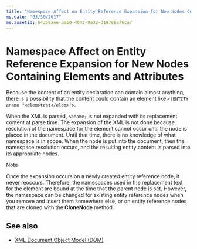 ```yaml
---
title: "Namespace Affect on Entity Reference Expansion for New Nodes Containing Elements and Attributes"
ms.date: "03/30/2017"
ms.assetid: 64359aee-aab0-4042-9a32-d19789af6ca7
---
```

# Namespace Affect on Entity Reference Expansion for New Nodes Containing Elements and Attributes
Because the content of an entity declaration can contain almost anything, there is a possibility that the content could contain an element like `<!ENTITY aname "<elem>test</elem>">`.  
  
 When the XML is parsed, `&aname;` is not expanded with its replacement content at parse time. The expansion of the XML is not done because resolution of the namespace for the element cannot occur until the node is placed in the document. Until that time, there is no knowledge of what namespace is in scope. When the node is put into the document, then the namespace resolution occurs, and the resulting entity content is parsed into its appropriate nodes.  
  
> [!NOTE]
> Once the expansion occurs on a newly created entity reference node, it never reoccurs. Therefore, the namespaces used in the replacement text for the element are bound at the time that the parent node is set. However, the namespace can be changed for existing entity reference nodes when you remove and insert them somewhere else, or on entity reference nodes that are cloned with the **CloneNode** method.  
  
## See also

- [XML Document Object Model (DOM)](xml-document-object-model-dom.md)
